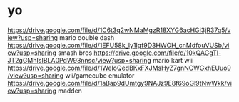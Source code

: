 # yo
https://drive.google.com/file/d/1C6t3q2wNMaMgzR18XYG6acHGi3jR37q5/view?usp=sharing mario double dash
https://drive.google.com/file/d/1EFU58k_ly1lgf9D3HWOH_cnMdfouVUSb/view?usp=sharing smash bros
https://drive.google.com/file/d/10kQAGgTl-JT2gGMhIsIBLA0PdW93nnsc/view?usp=sharing mario kart wii
https://drive.google.com/file/d/1WeloQedBKxFXJMsHyZ7gnNCWGxhEUuo9/view?usp=sharing wii/gamecube emulator
https://drive.google.com/file/d/1aBap9dUmtgy9NAJz9E8f69oGl9tNwWkk/view?usp=sharing madden
